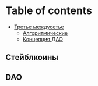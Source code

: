 # Table of contents

* [Третье междусетье](README.md)
  * [Алгоритмические](readme/algoritmicheskie.md)
  * [Концепция ДАО](readme/koncepciya-dao.md)

## Стейблкоины

## DAO
